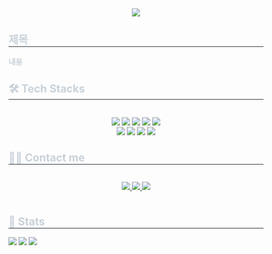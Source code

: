 <div align= "center">
  <img src="https://capsule-render.vercel.app/api?type=waving&color=gradient&height=180&text=Hello%20I'm%20jinmyeong&animation=twinkling&fontColor=ffffff&fontSize=60" />
</div> 
<div style="text-align: left;"> 
  <h2 style="border-bottom: 1px solid #21262d; color: #c9d1d9;"> 제목 </h2>  
  <div style="font-weight: 700; font-size: 15px; text-align: left; color: #c9d1d9;"> 내용 </div> 
</div>
<div style="text-align: left;">
  <h2 style="border-bottom: 1px solid #21262d; color: #c9d1d9;"> 🛠️ Tech Stacks </h2> <br> 
  <div  align= "center">
    <img src="https://img.shields.io/badge/React-61DAFB?style=flat&logo=React&logoColor=white">
    <img src="https://img.shields.io/badge/Next.js-000000?style=flat&logo=Next.js&logoColor=white">
    <img src="https://img.shields.io/badge/Vue.js-4FC08D?style=flat&logo=Vue.js&logoColor=white">
    <img src="https://img.shields.io/badge/Notion-000000?style=flat&logo=Notion&logoColor=white">
    <img src="https://img.shields.io/badge/Recoil-0179f3?style=flat&logo=Recoil&logoColor=white">
    <br/>
    <img src="https://img.shields.io/badge/StyledComponents-DB7093?style=flat&logo=StyledComponents&logoColor=white">
    <img src="https://img.shields.io/badge/Github-181717?style=flat&logo=Github&logoColor=white">
    <img src="https://img.shields.io/badge/HTML5-E34F26?style=flat&logo=HTML5&logoColor=white">
    <img src="https://img.shields.io/badge/Javascript-F7DF1E?style=flat&logo=Javascript&logoColor=white">
  </div>
</div>
<div style="text-align: left;">
  <h2 style="border-bottom: 1px solid #21262d; color: #c9d1d9;"> 🧑‍💻 Contact me </h2> <br> 
  <div align= "center">
    <a href=https://velog.io/@jingmong> <img src="https://img.shields.io/badge/Velog-20C997?style=flat&logo=Velog&logoColor=white&link=https://velog.io/@jingmong"> </a>
    <a href=mailto:jev.je0520@gmail.com> <img src="https://img.shields.io/badge/Gmail-EA4335?style=flat&logo=Gmail&logoColor=white&link=mailto:jev.je0520@gmail.com"> </a>
    <a href=https://jingmong.tistory.com/> <img src="https://img.shields.io/badge/Tistory-000000?style=flat&logo=Tistory&logoColor=white&link=https://jingmong.tistory.com/"> </a>
  </div>
    
  <br> 
</div>
<div style="text-align: left;"> 
  <h2 style="border-bottom: 1px solid #21262d; color: #c9d1d9;"> 🏅 Stats </h2>
  <div align= "left"> 
    <img src="http://mazassumnida.wtf/api/generate_badge?boj=jbright0520" />
    <img src="https://github-readme-stats.vercel.app/api/top-langs/?username=jejinmyeong&layout=compact&bg_color=180,f6d6ff,00000000&title_color=000000&text_color=000000"
/>
    <img src="https://github-readme-stats.vercel.app/api?username=jejinmyeong&bg_color=180,f6d6ff,00000000&title_color=000000&text_color=000000"
/>
  </div> 
</div>
    
